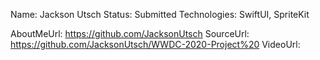 Name: Jackson Utsch
Status: Submitted
Technologies: SwiftUI, SpriteKit

AboutMeUrl: https://github.com/JacksonUtsch
SourceUrl: https://github.com/JacksonUtsch/WWDC-2020-Project%20
VideoUrl: 

<!---
EXAMPLE
Name: John Appleseed
Status: Submitted <or> Winner <or> Distinguished <or> Rejected
Technologies: SwiftUI, RealityKit, CoreGraphic

AboutMeUrl: https://linkedin.com/in/johnappleseed
SourceUrl: https://github.com/johnappleseed/wwdc2025
VideoUrl: https://youtu.be/ABCDE123456
-->
